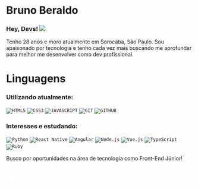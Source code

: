 # Bruno Beraldo 

<h3>Hey, Devs!
  <a target="_blank" href="#"><img src="https://media.giphy.com/media/hvRJCLFzcasrR4ia7z/giphy.gif" width="20px"></a>
</h3> 

Tenho 28 anos e moro atualmente em Sorocaba, São Paulo. Sou apaixonado por tecnologia e tenho cada vez mais buscando me aprofundar para melhor me desenvolver como dev profissional.

# Linguagens

<h3>Utilizando atualmente:</h3>

<code><img width="40px" title = "HTML5" alt="HTML5" src="https://cdn.jsdelivr.net/gh/devicons/devicon/icons/html5/html5-original-wordmark.svg"/></code>
<code><img width="40px" title = "CSS3" alt="CSS3" src="https://cdn.jsdelivr.net/gh/devicons/devicon/icons/css3/css3-original-wordmark.svg"/></code>
<code><img width="40px" title = "JAVASCRIPT" alt="JAVASCRIPT" src="https://cdn.jsdelivr.net/gh/devicons/devicon/icons/javascript/javascript-original.svg"/></code>
<code><img width="40px" title = "GIT" alt="GIT" src="https://cdn.jsdelivr.net/gh/devicons/devicon/icons/git/git-original.svg"/></code>
<code><img width="40px" title = "GITHUB" alt="GITHUB" src="https://cdn.jsdelivr.net/gh/devicons/devicon/icons/github/github-original.svg"/></code>

<h3>Interesses e estudando:</h3>

<code><img width="40px" title="Python" alt="Python" src="https://cdn.jsdelivr.net/gh/devicons/devicon/icons/python/python-original.svg"/></code>
<code><img width="40px" title="React Native" alt="React Native" src="https://cdn.jsdelivr.net/gh/devicons/devicon/icons/react/react-original.svg"/></code>
<code><img width="40px" title="Angular" alt="Angular" src="https://cdn.jsdelivr.net/gh/devicons/devicon/icons/angularjs/angularjs-original.svg"/></code>
<code><img width="40px" title="Node.js" alt="Node.js" src="https://cdn.jsdelivr.net/gh/devicons/devicon/icons/nodejs/nodejs-original.svg"/></code>
<code><img width="40px" title="Vue.js" alt="Vue.js" src="https://cdn.jsdelivr.net/gh/devicons/devicon/icons/vuejs/vuejs-original.svg"/></code>
<code><img width="40px" title="TypeScript" alt="TypeScript" src="https://cdn.jsdelivr.net/gh/devicons/devicon/icons/typescript/typescript-original.svg"/></code>
<code><img width="40px" title="Ruby" alt="Ruby" src="https://cdn.jsdelivr.net/gh/devicons/devicon/icons/ruby/ruby-original.svg"/></code>

Busco por oportunidades na área de tecnologia como Front-End Júnior!

#



<a href="https://www.linkedin.com/in/bruno-beraldo-078451103/" target="_blank"><img align="left" alt="LinkedIn" width="22px" src="https://github.com/Aakarsh-B/trying-repos/blob/master/linkedin.svg" />

[1]: https://www.linkedin.com/in/bruno-beraldo-078451103/
